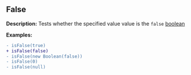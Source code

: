 ## False
**Description:** Tests whether the specified value value is the `false` [boolean](https://developer.mozilla.org/en-US/docs/Web/JavaScript/Reference/Global_Objects/Boolean)

**Examples:**
``` diff
- isFalse(true)
+ isFalse(false)
- isFalse(new Boolean(false))
- isFalse(0)
- isFalse(null)
```

